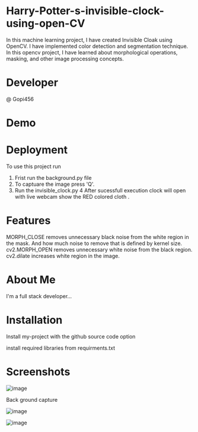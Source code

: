 # Harry-Potter-s-invisible-clock-using-open-CV
 In this machine learning project, I  have created Invisible Cloak using OpenCV. 
 I  have implemented color detection and segmentation technique.
 In this opencv project, I have learned about morphological operations, masking, and other image processing concepts.
 
# Developer
@ Gopi456
# Demo
# Deployment
To use this project run
1. Frist run the background.py file 
2. To captuare the image press 'Q'.
3. Run the invisible_clock.py
4 After sucessfull execution clock will open with live webcam show the RED colored cloth .
# Features
MORPH_CLOSE removes unnecessary black noise from the white region in the mask.
And how much noise to remove that is defined by kernel size.
cv2.MORPH_OPEN removes unnecessary white noise from the black region.
cv2.dilate increases white region in the image.
# About Me
I'm a full stack developer...

# Installation
Install my-project with the github source code option

  install required libraries from requirments.txt
# Screenshots
![image](https://user-images.githubusercontent.com/109288410/215035416-6fdb581d-f361-4cf9-b021-047ae82e8298.png)


Back ground capture

![image](https://user-images.githubusercontent.com/109288410/215035756-54741f6d-2afa-4502-9fee-0c286d5898df.png)


![image](https://user-images.githubusercontent.com/109288410/215035875-b0c4ab51-904d-43c1-9d7c-8cfd00981b1a.png)


